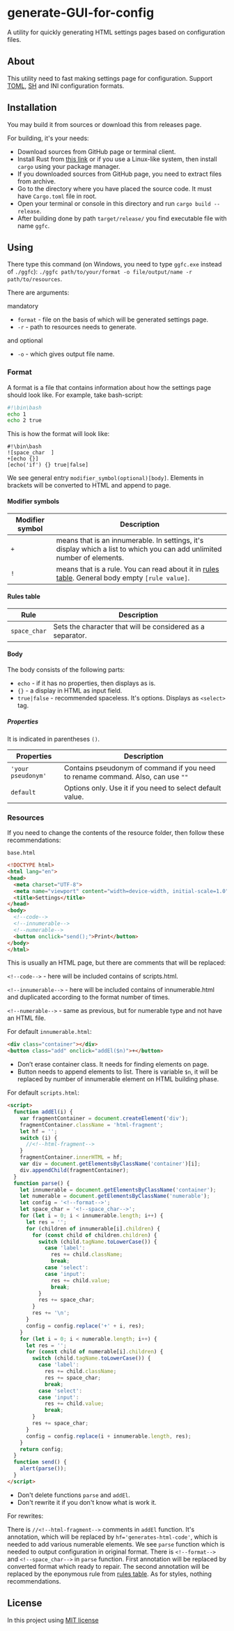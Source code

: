 # generate-GUI-for-config
A utility for quickly generating HTML settings pages based on configuration files.
## About
This utility need to fast making settings page for configuration. Support [TOML](examples/example.sh.cf), [SH](examples/example.toml.cf) and INI configuration formats.
## Installation
You may build it from sources or download this from releases page.

For building, it's your needs:
- Download sources from GitHub page or terminal client.
- Install Rust from [this link](https://www.rust-lang.org/tools/install) or if you use a Linux-like system, then install `cargo` using your package manager.
- If you downloaded sources from GitHub page, you need to extract files from archive.
- Go to the directory where you have placed the source code. It must have `Cargo.toml` file in root.
- Open your terminal or console in this directory and run `cargo build --release`.
- After building done by path `target/release/` you find executable file with name `ggfc`.
## Using
There type this command (on Windows, you need to type `ggfc.exe` instead of `./ggfc`): `./ggfc path/to/your/format -o file/output/name -r path/to/resources`.

There are arguments:

mandatory
- `format` - file on the basis of which will be generated settings page.
- `-r` - path to resources needs to generate.

and optional
- `-o` - which gives output file name.

### Format
A format is a file that contains information about how the settings page should look like.
For example, take bash-script:
```bash
#!\bin\bash
echo 1
echo 2 true
```
This is how the format will look like:
```
#!\bin\bash
![space_char  ]
+[echo {}]
[echo('if') {} true|false]
```
We see general entry `modifier_symbol(optional)[body]`.
Elements in brackets will be converted to HTML and append to page.

#### Modifier symbols
|Modifier symbol|Description|
|---|--------------------------------------------------------------------------------------------------------------------------|
| `+` | means that is an innumerable. In settings, it's display which a list to which you can add unlimited number of elements. |
| `!` | means that is a rule. You can read about it in [rules table](#rules-table). General body empty `[rule value]`.|

#### Rules table
|Rule|Description|
|---|--------------------------------------------------------------------------------------------|
|`space_char`|Sets the character that will be considered as a separator.|

#### Body
The body consists of the following parts:
- `echo` - if it has no properties, then displays as is.
- `{}` - a display in HTML as input field.
- `true|false` - recommended spaceless. It's options. Displays as `<select>` tag.

##### Properties
It is indicated in parentheses `()`.

|  Properties      |                                 Description                               |
|------------------|---------------------------------------------------------------------------|
|`'your pseudonym'`|Contains pseudonym of command if you need to rename command. Also, can use `""`|
|`default`         |Options only. Use it if you need to select default value.                    |

### Resources
If you need to change the contents of the resource folder, then follow these recommendations:

`base.html`

```html
<!DOCTYPE html>
<html lang="en">
<head>
  <meta charset="UTF-8">
  <meta name="viewport" content="width=device-width, initial-scale=1.0">
  <title>Settings</title>
</head>
<body>
  <!--code-->
  <!--innumerable-->
  <!--numerable-->
  <button onclick="send();">Print</button>
</body>
</html>
```
This is usually an HTML page, but there are comments that will be replaced:

`<!--code-->` - here will be included contains of scripts.html.

`<!--innumerable-->` - here will be included contains of innumerable.html and duplicated according to the format number of times.

`<!--numerable-->` - same as previous, but for numerable type and not have an HTML file.

For default `innumerable.html`:
```html
<div class="container"></div>
<button class="add" onclick="addEl($n)">+</button>
```
- Don’t erase container class. It needs for finding elements on page.
- Button needs to append elements to list. There is variable `$n`, it will be replaced by number of innumerable element on HTML building phase.

For default `scripts.html`:
```html
<script>
  function addEl(i) {
    var fragmentContainer = document.createElement('div');
    fragmentContainer.className = 'html-fragment';
    let hf = '';
    switch (i) {
      //<!--html-fragment-->
    }
    fragmentContainer.innerHTML = hf;
    var div = document.getElementsByClassName('container')[i];
    div.appendChild(fragmentContainer);
  }
  function parse() {
    let innumerable = document.getElementsByClassName('container');
    let numerable = document.getElementsByClassName('numerable');
    let config = '<!--format-->';
    let space_char = '<!--space_char-->';
    for (let i = 0; i < innumerable.length; i++) {
      let res = '';
      for (children of innumerable[i].children) {
        for (const child of children.children) {
          switch (child.tagName.toLowerCase()) {
            case 'label':
              res += child.className;
              break;
            case 'select':
            case 'input':
              res += child.value;
              break;
          }
          res += space_char;
        }
        res += '\n';
      }
      config = config.replace('+' + i, res);
    }
    for (let i = 0; i < numerable.length; i++) {
      let res = '';
      for (const child of numerable[i].children) {
        switch (child.tagName.toLowerCase()) {
          case 'label':
            res += child.className;
            res += space_char;
            break;
          case 'select':
          case 'input':
            res += child.value;
            break;
        }
        res += space_char;
      }
      config = config.replace(i + innumerable.length, res);
    }
    return config;
  }
  function send() {
    alert(parse());
  }
</script>
```
- Don't delete functions `parse` and `addEl`.
- Don't rewrite it if you don't know what is work it.

For rewrites:

There is `//<!--html-fragment-->` comments in `addEl` function. It's annotation, which will be replaced by `hf='generates-html-code'`, which is needed to add various numerable elements.
We see `parse` function which is needed to output configuration in original format. There is `<!--format-->` and `<!--space_char-->` in `parse` function. First annotation will be replaced by converted format which ready to repair. The second annotation will be replaced by the eponymous rule from [rules table](#rules-table).
As for styles, nothing recommendations.
## License
In this project using [MIT license](https://github.com/WDYT32/generate-GUI-for-config?tab=MIT-1-ov-file#)
